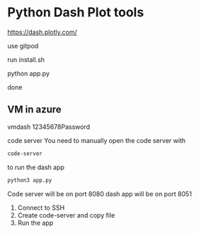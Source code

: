 # Python Dash Plot tools

https://dash.plotly.com/


use gitpod

run install.sh

python app.py

done


## VM in azure
vmdash
12345678Password

code server
You need to manually open the code server with
```sh
code-server
```

to run the dash app
```sh
python3 app.py
```

Code server will be on port 8080
dash app will be on port 8051

1. Connect to SSH
2. Create code-server and copy file
3. Run the app

